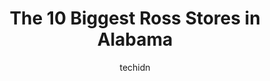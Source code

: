 ---
layout: ampstory
image: https://i0.wp.com/www.depkes.org/wp-content/uploads/2023/06/ross-0-in-alabama-1685968369.jpeg?resize=640,853
author: techidn
featured: false
description: Discover the impressive array of Ross options in Alabama, where you can find 10 of the largest Ross establishments in the area. From renowned classics to hidden gems, Alabama offers a divers
title: The 10 Biggest Ross Stores in Alabama
cover:
   title: The 10 Biggest Ross Stores in Alabama
   subtitle: Rickpate
   background: https://www.depkes.org/wp-content/uploads/2023/06/ross-0-in-alabama-1685968369.jpeg

pages: 
 - layout: thirds
   top: <h1>#1 Ross Dress for Less</h1>
   bottom: "<p>Today was the first time I ever went to this Ross dress for less it was clean and organized and the employees were very friendly and helpfulAnd they have all kinds of stu</p>"
   background: https://www.depkes.org/wp-content/uploads/2023/06/ross-1-in-alabama-1685968370.jpeg
   backgroundblur: true
 - layout: thirds
   top: <h1>#2 Ross Dress for Less</h1>
   bottom: "<p>6275 University Dr NW, Huntsville, AL 35806, United States</p>"
   background: https://www.depkes.org/wp-content/uploads/2023/06/ross-2-in-alabama-1685968370.jpeg
   cta:
      link: https://www.depkes.org/blog/the-10-biggest-ross-stores-in-alabama/
      text: The 10 Biggest Ross Stores in Alabama
 - layout: thirds
   top: <h1>#3 Ross Dress for Less</h1>
   bottom: "<p>520 E Meighan Blvd, Gadsden, AL 35903, United States</p>"
   background: https://www.depkes.org/wp-content/uploads/2023/06/ross-3-in-alabama-1685968370.jpeg
   cta:
      link: https://www.depkes.org/blog/the-10-biggest-ross-stores-in-alabama/
      text: The 10 Biggest Ross Stores in Alabama
 - layout: thirds
   top: <h1>#4 Ross Dress for Less</h1>
   bottom: "<p>1241 Point Mallard Pkwy, Decatur, AL 35601, United States</p>"
   background: https://images.unsplash.com/photo-1509114397022-ed747cca3f65?ixlib=rb-4.0.3&ixid=MnwxMjA3fDB8MHxwaG90by1wYWdlfHx8fGVufDB8fHx8&auto=format&fit=crop&w=640&h=853&q=80
   cta:
      link: https://www.depkes.org/blog/the-10-biggest-ross-stores-in-alabama/
      text: The 10 Biggest Ross Stores in Alabama
 - layout: thirds
   top: <h1>#5 Ross Dress for Less</h1>
   bottom: "<p>4361 Creekside Ave, Hoover, AL 35244, United States</p>"
   background: https://images.unsplash.com/photo-1574169208507-84376144848b?ixlib=rb-4.0.3&ixid=MnwxMjA3fDB8MHxwaG90by1wYWdlfHx8fGVufDB8fHx8&auto=format&fit=crop&w=640&h=853&q=80
   cta:
      link: https://www.depkes.org/blog/the-10-biggest-ross-stores-in-alabama/
      text: The 10 Biggest Ross Stores in Alabama
 - layout: thirds
   top: <h1>#6 Ross Dress for Less</h1>
   bottom: "<p>130 Oxford Exchange Blvd, Oxford, AL 36203, United States</p>"
   background: https://images.unsplash.com/photo-1613843873231-1447db182f97?ixlib=rb-4.0.3&ixid=MnwxMjA3fDB8MHxwaG90by1wYWdlfHx8fGVufDB8fHx8&auto=format&fit=crop&w=640&h=853&q=80
   cta:
      link: https://www.depkes.org/blog/the-10-biggest-ross-stores-in-alabama/
      text: The 10 Biggest Ross Stores in Alabama
 - layout: thirds
   top: <h1>#7 Ross Dress for Less</h1>
   bottom: "<p>2556 Berryhill Rd, Montgomery, AL 36117, United States</p>"
   background: https://images.unsplash.com/photo-1524169358666-79f22534bc6e?ixlib=rb-4.0.3&ixid=MnwxMjA3fDB8MHxwaG90by1wYWdlfHx8fGVufDB8fHx8&auto=format&fit=crop&w=640&h=853&q=80
   cta:
      link: https://www.depkes.org/blog/the-10-biggest-ross-stores-in-alabama/
      text: The 10 Biggest Ross Stores in Alabama
 - layout: thirds
   middle: Continue reading...
   background: https://images.unsplash.com/photo-1567095761054-7a02e69e5c43?ixlib=rb-4.0.3&ixid=MnwxMjA3fDB8MHxwaG90by1wYWdlfHx8fGVufDB8fHx8&auto=format&fit=crop&w=640&h=853&q=80
   cta:
      link: https://www.depkes.org/blog/the-10-biggest-ross-stores-in-alabama/
      text: The 10 Biggest Ross Stores in Alabama
      
---